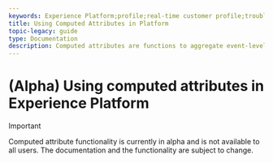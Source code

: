 ```yaml
---
keywords: Experience Platform;profile;real-time customer profile;troubleshooting;API
title: Using Computed Attributes in Platform
topic-legacy: guide
type: Documentation
description: Computed attributes are functions to aggregate event-level data into profile levels attributes. These functions are automatically computed so that they can be used across segmentation, activation, and personalization. 
---
```


# (Alpha) Using computed attributes in Experience Platform

>[!IMPORTANT]
>
>Computed attribute functionality is currently in alpha and is not available to all users. The documentation and the functionality are subject to change.